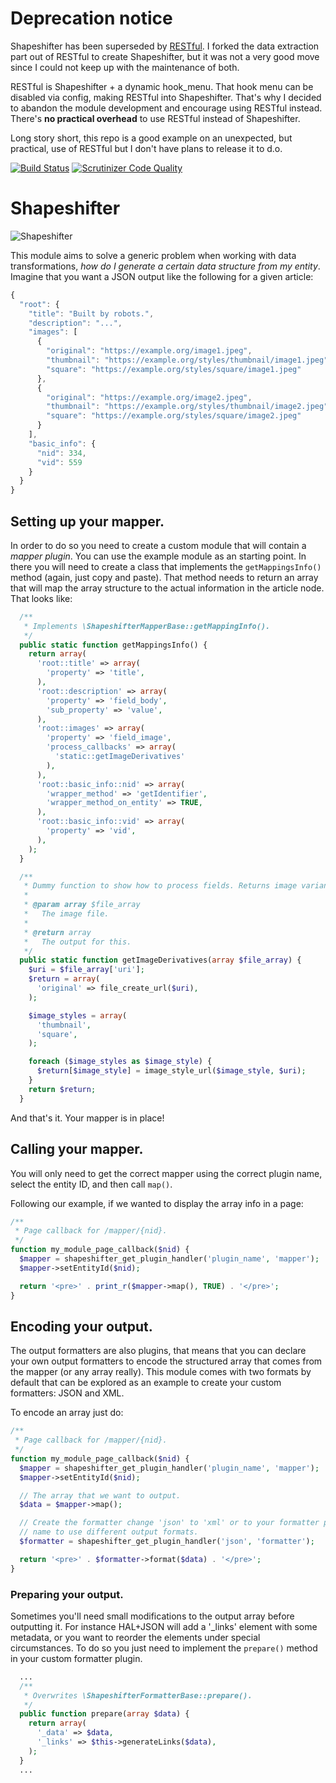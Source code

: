 # Deprecation notice
Shapeshifter has been superseded by [RESTful](https://github.com/RESTful-Drupal/restful). I forked the data extraction part out of RESTful to create Shapeshifter, but it was not a very good move since I could not keep up with the maintenance of both.

RESTful is Shapeshifter + a dynamic hook_menu. That hook menu can be disabled via config, making RESTful into Shapeshifter. That's why I decided to abandon the module development and encourage using RESTful instead. There's **no practical overhead** to use RESTful instead of Shapeshifter.

Long story short, this repo is a good example on an unexpected, but practical, use of RESTful but I don't have plans to release it to d.o.

[![Build Status](https://travis-ci.org/mateu-aguilo-bosch/shapeshifter.svg?branch=7-x-1.x)](https://travis-ci.org/mateu-aguilo-bosch/shapeshifter) [![Scrutinizer Code Quality](https://scrutinizer-ci.com/g/mateu-aguilo-bosch/shapeshifter/badges/quality-score.png?b=7.x-1.x)](https://scrutinizer-ci.com/g/mateu-aguilo-bosch/shapeshifter/?branch=7.x-1.x)

# Shapeshifter

![Shapeshifter](http://www.animaatjes.nl/plaatjes/m/my_little_pony/animaatjes-my_little_pony-83953.png)

This module aims to solve a generic problem when working with data
transformations, _how do I generate a certain data structure from my entity_.
Imagine that you want a JSON output like the following for a given article:

```js
{
  "root": {
    "title": "Built by robots.",
    "description": "...",
    "images": [
      {
        "original": "https://example.org/image1.jpeg",
        "thumbnail": "https://example.org/styles/thumbnail/image1.jpeg",
        "square": "https://example.org/styles/square/image1.jpeg"
      },
      {
        "original": "https://example.org/image2.jpeg",
        "thumbnail": "https://example.org/styles/thumbnail/image2.jpeg",
        "square": "https://example.org/styles/square/image2.jpeg"
      }
    ],
    "basic_info": {
      "nid": 334,
      "vid": 559
    }
  }
}
```

## Setting up your mapper.

In order to do so you need to create a custom module that will contain a *mapper
plugin*. You can use the example module as an starting point. In there you will
need to create a class that implements the `getMappingsInfo()` method (again,
just copy and paste). That method needs to return an array that will map the
array structure to the actual information in the article node. That looks like:

```php
  /**
   * Implements \ShapeshifterMapperBase::getMappingInfo().
   */
  public static function getMappingsInfo() {
    return array(
      'root::title' => array(
        'property' => 'title',
      ),
      'root::description' => array(
        'property' => 'field_body',
        'sub_property' => 'value',
      ),
      'root::images' => array(
        'property' => 'field_image',
        'process_callbacks' => array(
          'static::getImageDerivatives'
        ),
      ),
      'root::basic_info::nid' => array(
        'wrapper_method' => 'getIdentifier',
        'wrapper_method_on_entity' => TRUE,
      ),
      'root::basic_info::vid' => array(
        'property' => 'vid',
      ),
    );
  }

  /**
   * Dummy function to show how to process fields. Returns image variants.
   *
   * @param array $file_array
   *   The image file.
   *
   * @return array
   *   The output for this.
   */
  public static function getImageDerivatives(array $file_array) {
    $uri = $file_array['uri'];
    $return = array(
      'original' => file_create_url($uri),
    );

    $image_styles = array(
      'thumbnail',
      'square',
    );

    foreach ($image_styles as $image_style) {
      $return[$image_style] = image_style_url($image_style, $uri);
    }
    return $return;
  }
```

And that's it. Your mapper is in place!

## Calling your mapper.

You will only need to get the correct mapper using the correct plugin name,
select the entity ID, and then call `map()`.

Following our example, if we wanted to display the array info in a page:

```php
/**
 * Page callback for /mapper/{nid}.
 */
function my_module_page_callback($nid) {
  $mapper = shapeshifter_get_plugin_handler('plugin_name', 'mapper');
  $mapper->setEntityId($nid);

  return '<pre>' . print_r($mapper->map(), TRUE) . '</pre>';
}
```

## Encoding your output.

The output formatters are also plugins, that means that you can declare your own
output formatters to encode the structured array that comes from the mapper (or
any array really). This module comes with two formats by default that can be
explored as an example to create your custom formatters: JSON and XML.

To encode an array just do:

```php
/**
 * Page callback for /mapper/{nid}.
 */
function my_module_page_callback($nid) {
  $mapper = shapeshifter_get_plugin_handler('plugin_name', 'mapper');
  $mapper->setEntityId($nid);

  // The array that we want to output.
  $data = $mapper->map();

  // Create the formatter change 'json' to 'xml' or to your formatter plugin
  // name to use different output formats.
  $formatter = shapeshifter_get_plugin_handler('json', 'formatter');

  return '<pre>' . $formatter->format($data) . '</pre>';
}
```

### Preparing your output.

Sometimes you'll need small modifications to the output array before outputting
it. For instance HAL+JSON will add a '_links' element with some metadata, or you
want to reorder the elements under special circumstances. To do so you just need
to implement the `prepare()` method in your custom formatter plugin.

```php
  ...
  /**
   * Overwrites \ShapeshifterFormatterBase::prepare().
   */
  public function prepare(array $data) {
    return array(
      '_data' => $data,
      '_links' => $this->generateLinks($data),
    );
  }
  ...
```

